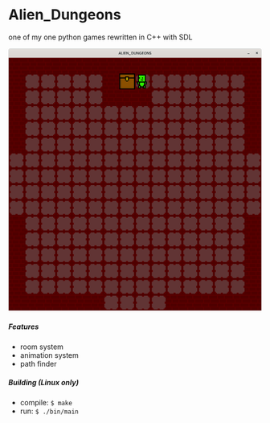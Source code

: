 # Alien_Dungeons
one of my one python games rewritten in C++ with SDL

![screenshot](https://github.com/Ztirom45/Alien_Dungeons/blob/main/screenshots/screenshot2.png)

##### Features

- room system
- animation system
- path finder


##### Building (Linux only)

- compile: `$ make`
- run: `$ ./bin/main`
